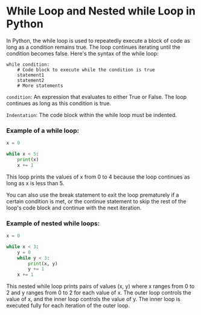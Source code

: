 # While Loop and Nested while Loop in Python

In Python, the while loop is used to repeatedly execute a block of code as long as a condition remains true. The loop continues iterating until the condition becomes false. Here's the syntax of the while loop:

```
while condition:
    # Code block to execute while the condition is true
    statement1
    statement2
    # More statements
```

`condition`: An expression that evaluates to either True or False. The loop continues as long as this condition is true.

`Indentation`: The code block within the while loop must be indented.


### Example of a while loop:

```python
x = 0

while x < 5:
    print(x)
    x += 1
```

This loop prints the values of x from 0 to 4 because the loop continues as long as x is less than 5.

You can also use the break statement to exit the loop prematurely if a certain condition is met, or the continue statement to skip the rest of the loop's code block and continue with the next iteration.

### Example of nested while loops:

```python
x = 0

while x < 3:
    y = 0
    while y < 3:
        print(x, y)
        y += 1
    x += 1
```

This nested while loop prints pairs of values (x, y) where x ranges from 0 to 2 and y ranges from 0 to 2 for each value of x. The outer loop controls the value of x, and the inner loop controls the value of y. The inner loop is executed fully for each iteration of the outer loop.